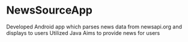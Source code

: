 # NewsSourceApp
Developed Android app which parses news data from newsapi.org and displays to users
Utilized Java
Aims to provide news for users
